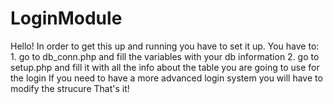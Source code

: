 # LoginModule
Hello!
In order to get this up and running you have to set it up.
You have to:    1. go to db_conn.php and fill the variables with your db information
                2. go to setup.php and fill it with all the info about the table you are going to use for the login
If you need to have a more advanced login system you will have to modify the strucure
That's it!
